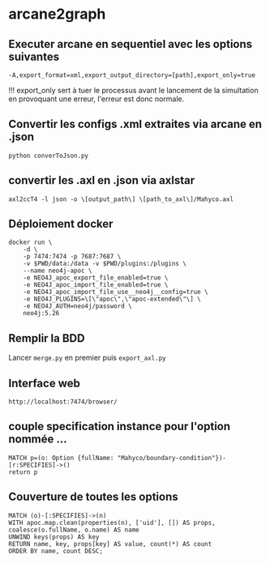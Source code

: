 # arcane2graph

## Executer arcane en sequentiel avec les options suivantes
```
-A,export_format=xml,export_output_directory=[path],export_only=true
```
!!! export_only sert à tuer le processus avant le lancement de la simultation en provoquant une erreur, l'erreur est donc normale.


## Convertir les configs .xml extraites via arcane en .json
```
python converToJson.py
```

## convertir les .axl en .json via axlstar
```
axl2ccT4 -l json -o \[output_path\] \[path_to_axl\]/Mahyco.axl
```

## Déploiement docker
```
docker run \
    -d \
    -p 7474:7474 -p 7687:7687 \
    -v $PWD/data:/data -v $PWD/plugins:/plugins \
    --name neo4j-apoc \
    -e NEO4J_apoc_export_file_enabled=true \
    -e NEO4J_apoc_import_file_enabled=true \
    -e NEO4J_apoc_import_file_use__neo4j__config=true \
    -e NEO4J_PLUGINS=\[\"apoc\",\"apoc-extended\"\] \
    -e NEO4J_AUTH=neo4j/password \
    neo4j:5.26
```

## Remplir la BDD

Lancer ```merge.py``` en premier puis ```export_axl.py```

## Interface web
```
http://localhost:7474/browser/
```

## couple specification instance pour l'option nommée ...
```
MATCH p=(o: Option {fullName: "Mahyco/boundary-condition"})-[r:SPECIFIES]->()
return p
```

## Couverture de toutes les options
```
MATCH (o)-[:SPECIFIES]->(n)
WITH apoc.map.clean(properties(n), ['uid'], []) AS props, coalesce(o.fullName, o.name) AS name
UNWIND keys(props) AS key
RETURN name, key, props[key] AS value, count(*) AS count
ORDER BY name, count DESC;
```

